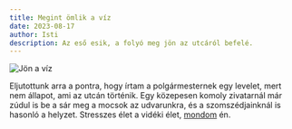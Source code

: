 ```yaml
---
title: Megint ömlik a víz
date: 2023-08-17
author: Isti
description: Az eső esik, a folyó meg jön az utcáról befelé.
---
```

![Jön a víz](../images/jonaviz.jpg "Jön a víz")

Eljutottunk arra a pontra, hogy írtam a polgármesternek egy levelet, mert nem állapot, ami az utcán történik. Egy közepesen komoly zivatarnál már zúdul is be a sár meg a mocsok az udvarunkra, és a szomszédjainknál is hasonló a helyzet. Stresszes élet a vidéki élet, [mondom](https://blog.isti.io/posts/2023/08-05-vihar/) én.
